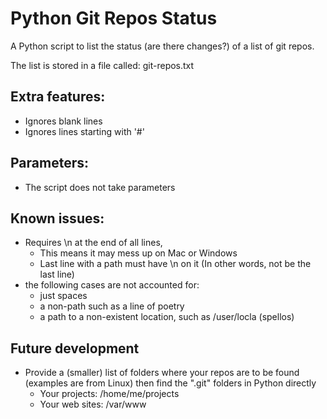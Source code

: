 # Python Git Repos Status

A Python script to list the status (are there changes?) of a list of git repos.

The list is stored in a file called: git-repos.txt

## Extra features:
- Ignores blank lines
- Ignores lines starting with '#'

## Parameters:
- The script does not take parameters 

## Known issues:
- Requires \n at the end of all lines, 
  - This means it may mess up on Mac or Windows
  - Last line with a path must have \n on it (In other words, not be the last line)
- the following cases are not accounted for:
  - just spaces
  - a non-path such as a line of poetry
  - a path to a non-existent location, such as /user/locla (spellos)

## Future development
- Provide a (smaller) list of folders where your repos are to be found (examples are from Linux)
  then find the ".git" folders in Python directly
  - Your projects: /home/me/projects
  - Your web sites: /var/www
